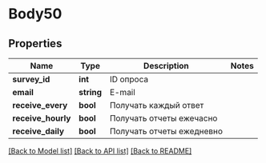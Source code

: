 # Body50

## Properties
Name | Type | Description | Notes
------------ | ------------- | ------------- | -------------
**survey_id** | **int** | ID опроса | 
**email** | **string** | E-mail | 
**receive_every** | **bool** | Получать каждый ответ | 
**receive_hourly** | **bool** | Получать отчеты ежечасно | 
**receive_daily** | **bool** | Получать отчеты ежедневно | 

[[Back to Model list]](../README.md#documentation-for-models) [[Back to API list]](../README.md#documentation-for-api-endpoints) [[Back to README]](../README.md)


